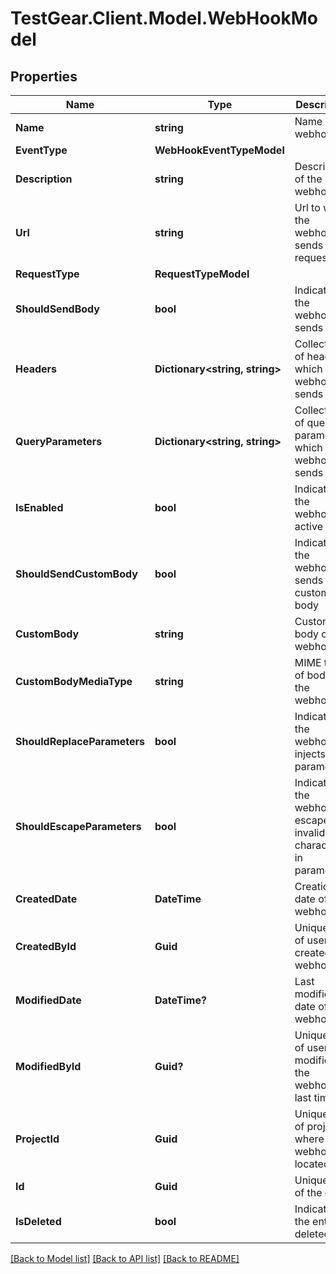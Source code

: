 # TestGear.Client.Model.WebHookModel

## Properties

Name | Type | Description | Notes
------------ | ------------- | ------------- | -------------
**Name** | **string** | Name of the webhook | [optional] 
**EventType** | **WebHookEventTypeModel** |  | [optional] 
**Description** | **string** | Description of the webhook | [optional] 
**Url** | **string** | Url to which the webhook sends request | [optional] 
**RequestType** | **RequestTypeModel** |  | [optional] 
**ShouldSendBody** | **bool** | Indicates if the webhook sends body | [optional] 
**Headers** | **Dictionary&lt;string, string&gt;** | Collection of headers which the webhook sends | [optional] 
**QueryParameters** | **Dictionary&lt;string, string&gt;** | Collection of query parameters which the webhook sends | [optional] 
**IsEnabled** | **bool** | Indicates if the webhook is active | [optional] 
**ShouldSendCustomBody** | **bool** | Indicates if the webhook sends custom body | [optional] 
**CustomBody** | **string** | Custom body of the webhook | [optional] 
**CustomBodyMediaType** | **string** | MIME type of body of the webhook | [optional] 
**ShouldReplaceParameters** | **bool** | Indicates if the webhook injects parameters | [optional] 
**ShouldEscapeParameters** | **bool** | Indicates if the webhook escapes invalid characters in parameters | [optional] 
**CreatedDate** | **DateTime** | Creation date of the webhook | [optional] 
**CreatedById** | **Guid** | Unique ID of user who created the webhook | [optional] 
**ModifiedDate** | **DateTime?** | Last modification date of the webhook | [optional] 
**ModifiedById** | **Guid?** | Unique ID of user who modified the webhook last time | [optional] 
**ProjectId** | **Guid** | Unique ID of project where the webhook is located | [optional] 
**Id** | **Guid** | Unique ID of the entity | [optional] 
**IsDeleted** | **bool** | Indicates if the entity is deleted | [optional] 

[[Back to Model list]](../README.md#documentation-for-models) [[Back to API list]](../README.md#documentation-for-api-endpoints) [[Back to README]](../README.md)

